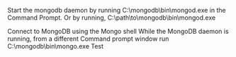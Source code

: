 Start the mongodb daemon by running C:\mongodb\bin\mongod.exe in the Command Prompt. Or by running, C:\path\to\mongodb\bin\mongod.exe

Connect to MongoDB using the Mongo shell While the MongoDB daemon is running, from a different Command prompt window run C:\mongodb\bin\mongo.exe
Test